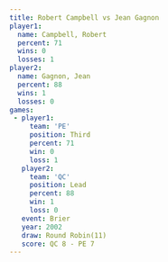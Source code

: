 ```yaml
---
title: Robert Campbell vs Jean Gagnon
player1:                
  name: Campbell, Robert
  percent: 71           
  wins: 0               
  losses: 1             
player2:                
  name: Gagnon, Jean    
  percent: 88           
  wins: 1               
  losses: 0             
games:
 - player1:         
     team: 'PE'     
     position: Third
     percent: 71    
     win: 0         
     loss: 1        
   player2:        
     team: 'QC'    
     position: Lead
     percent: 88   
     win: 1        
     loss: 0       
   event: Brier         
   year: 2002           
   draw: Round Robin(11)
   score: QC 8 - PE 7   
---
```

